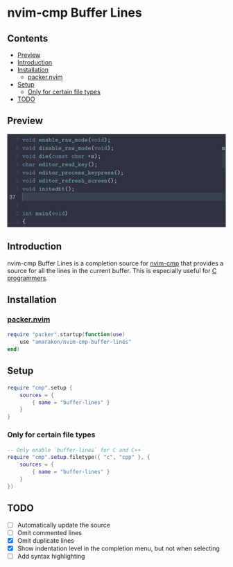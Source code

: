 nvim-cmp Buffer Lines
================

## Contents

-   <a href="#preview" id="toc-preview">Preview</a>
-   <a href="#introduction" id="toc-introduction">Introduction</a>
-   <a href="#installation" id="toc-installation">Installation</a>
    -   <a href="#packernvim" id="toc-packernvim"><span>packer.nvim</span></a>
-   <a href="#setup" id="toc-setup">Setup</a>
    -   <a href="#only-for-certain-file-types"
        id="toc-only-for-certain-file-types">Only for certain file types</a>
-   <a href="#todo" id="toc-todo">TODO</a>

## Preview

![](preview.gif)

## Introduction

nvim-cmp Buffer Lines is a completion source for
[nvim-cmp](https://github.com/hrsh7th/nvim-cmp) that provides a source
for all the lines in the current buffer. This is especially useful for
[C programmers](#only-for-certain-file-types).

## Installation

### [packer.nvim](https://github.com/wbthomason/packer.nvim)

``` lua
require "packer".startup(function(use)
    use "amarakon/nvim-cmp-buffer-lines"
end)
```

## Setup

``` lua
require "cmp".setup {
    sources = {
        { name = "buffer-lines" }
    }
}
```

### Only for certain file types

``` lua
-- Only enable `buffer-lines` for C and C++
require "cmp".setup.filetype({ "c", "cpp" }, {
    sources = {
        { name = "buffer-lines" }
    }
})
```

## TODO

-   [ ] Automatically update the source
-   [ ] Omit commented lines
-   [x] Omit duplicate lines
-   [x] Show indentation level in the completion menu, but not when
    selecting
-   [ ] Add syntax highlighting
